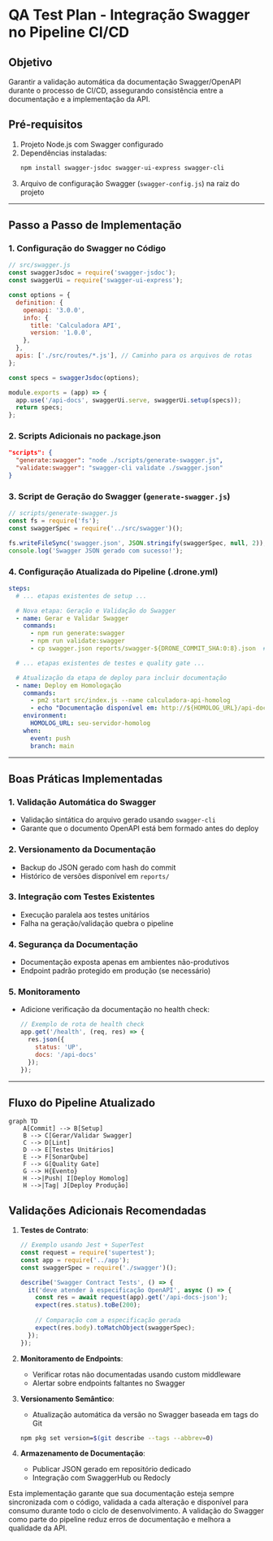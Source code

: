 # QA Test Plan - Integração Swagger no Pipeline CI/CD

## Objetivo
Garantir a validação automática da documentação Swagger/OpenAPI durante o processo de CI/CD, assegurando consistência entre a documentação e a implementação da API.

## Pré-requisitos
1. Projeto Node.js com Swagger configurado
2. Dependências instaladas:
   ```bash
   npm install swagger-jsdoc swagger-ui-express swagger-cli
   ```
3. Arquivo de configuração Swagger (`swagger-config.js`) na raiz do projeto

---

## Passo a Passo de Implementação

### 1. Configuração do Swagger no Código
```javascript
// src/swagger.js
const swaggerJsdoc = require('swagger-jsdoc');
const swaggerUi = require('swagger-ui-express');

const options = {
  definition: {
    openapi: '3.0.0',
    info: {
      title: 'Calculadora API',
      version: '1.0.0',
    },
  },
  apis: ['./src/routes/*.js'], // Caminho para os arquivos de rotas
};

const specs = swaggerJsdoc(options);

module.exports = (app) => {
  app.use('/api-docs', swaggerUi.serve, swaggerUi.setup(specs));
  return specs;
};
```

### 2. Scripts Adicionais no package.json
```json
"scripts": {
  "generate:swagger": "node ./scripts/generate-swagger.js",
  "validate:swagger": "swagger-cli validate ./swagger.json"
}
```

### 3. Script de Geração do Swagger (`generate-swagger.js`)
```javascript
// scripts/generate-swagger.js
const fs = require('fs');
const swaggerSpec = require('../src/swagger')();

fs.writeFileSync('swagger.json', JSON.stringify(swaggerSpec, null, 2));
console.log('Swagger JSON gerado com sucesso!');
```

### 4. Configuração Atualizada do Pipeline (.drone.yml)

```yaml
steps:
  # ... etapas existentes de setup ...

  # Nova etapa: Geração e Validação do Swagger
  - name: Gerar e Validar Swagger
    commands:
      - npm run generate:swagger
      - npm run validate:swagger
      - cp swagger.json reports/swagger-${DRONE_COMMIT_SHA:0:8}.json  # Backup do relatório

  # ... etapas existentes de testes e quality gate ...

  # Atualização da etapa de deploy para incluir documentação
  - name: Deploy em Homologação
    commands:
      - pm2 start src/index.js --name calculadora-api-homolog
      - echo "Documentação disponível em: http://${HOMOLOG_URL}/api-docs"
    environment:
      HOMOLOG_URL: seu-servidor-homolog
    when:
      event: push
      branch: main
```

---

## Boas Práticas Implementadas

### 1. Validação Automática do Swagger
- Validação sintática do arquivo gerado usando `swagger-cli`
- Garante que o documento OpenAPI está bem formado antes do deploy

### 2. Versionamento da Documentação
- Backup do JSON gerado com hash do commit
- Histórico de versões disponível em `reports/`

### 3. Integração com Testes Existentes
- Execução paralela aos testes unitários
- Falha na geração/validação quebra o pipeline

### 4. Segurança da Documentação
- Documentação exposta apenas em ambientes não-produtivos
- Endpoint padrão protegido em produção (se necessário)

### 5. Monitoramento
- Adicione verificação da documentação no health check:
  ```javascript
  // Exemplo de rota de health check
  app.get('/health', (req, res) => {
    res.json({
      status: 'UP',
      docs: '/api-docs'
    });
  });
  ```

---

## Fluxo do Pipeline Atualizado

```mermaid
graph TD
    A[Commit] --> B[Setup]
    B --> C[Gerar/Validar Swagger]
    C --> D[Lint]
    D --> E[Testes Unitários]
    E --> F[SonarQube]
    F --> G[Quality Gate]
    G --> H{Evento}
    H -->|Push| I[Deploy Homolog]
    H -->|Tag| J[Deploy Produção]
```

## Validações Adicionais Recomendadas

1. **Testes de Contrato**:
   ```javascript
   // Exemplo usando Jest + SuperTest
   const request = require('supertest');
   const app = require('../app');
   const swaggerSpec = require('./swagger')();

   describe('Swagger Contract Tests', () => {
     it('deve atender à especificação OpenAPI', async () => {
       const res = await request(app).get('/api-docs-json');
       expect(res.status).toBe(200);
       
       // Comparação com a especificação gerada
       expect(res.body).toMatchObject(swaggerSpec);
     });
   });
   ```

2. **Monitoramento de Endpoints**:
   - Verificar rotas não documentadas usando custom middleware
   - Alertar sobre endpoints faltantes no Swagger

3. **Versionamento Semântico**:
   - Atualização automática da versão no Swagger baseada em tags do Git
   ```bash
   npm pkg set version=$(git describe --tags --abbrev=0)
   ```

4. **Armazenamento de Documentação**:
   - Publicar JSON gerado em repositório dedicado
   - Integração com SwaggerHub ou Redocly

Esta implementação garante que sua documentação esteja sempre sincronizada com o código, validada a cada alteração e disponível para consumo durante todo o ciclo de desenvolvimento. A validação do Swagger como parte do pipeline reduz erros de documentação e melhora a qualidade da API.